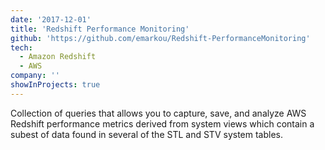 ```yaml
---
date: '2017-12-01'
title: 'Redshift Performance Monitoring'
github: 'https://github.com/emarkou/Redshift-PerformanceMonitoring'
tech:
  - Amazon Redshift
  - AWS
company: ''
showInProjects: true
---
```


Collection of queries that allows you to capture, save, and analyze AWS Redshift performance metrics derived from system views which contain a subest of data found in several of the STL and STV system tables.
